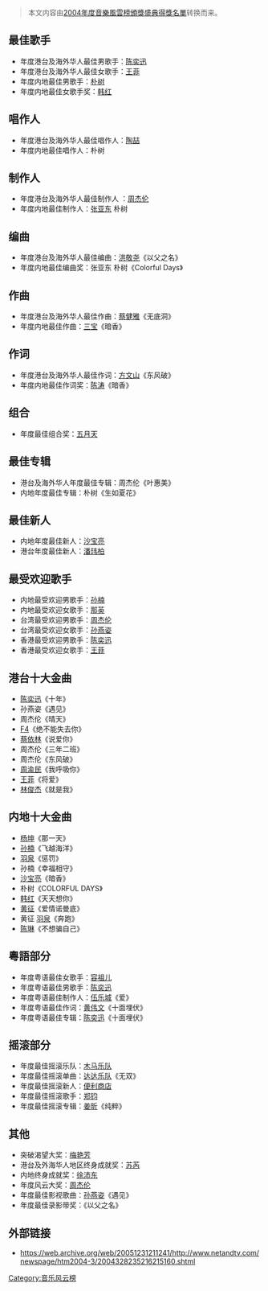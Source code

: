 > 本文内容由[2004年度音樂風雲榜頒獎盛典得獎名單](https://zh.wikipedia.org/wiki/2004年度音樂風雲榜頒獎盛典得獎名單)转换而来。


## 最佳歌手

  - 年度港台及海外华人最佳男歌手：[陈奕迅](https://zh.wikipedia.org/wiki/陈奕迅 "wikilink")
  - 年度港台及海外华人最佳女歌手：[王菲](../Page/王菲.md "wikilink")
  - 年度内地最佳男歌手：[朴树](https://zh.wikipedia.org/wiki/朴樹_\(歌手\) "wikilink")
  - 年度内地最佳女歌手奖：[韩红](../Page/韩红.md "wikilink")

## 唱作人

  - 年度港台及海外华人最佳唱作人：[陶喆](../Page/陶喆.md "wikilink")
  - 年度内地最佳唱作人：朴树

## 制作人

  - 年度港台及海外华人最佳制作人 ：[周杰伦](https://zh.wikipedia.org/wiki/周杰伦 "wikilink")
  - 年度内地最佳制作人：[张亚东](https://zh.wikipedia.org/wiki/张亚东 "wikilink") 朴树

## 编曲

  - 年度港台及海外华人最佳编曲：[洪敬尧](https://zh.wikipedia.org/wiki/洪敬尧 "wikilink")《以父之名》
  - 年度内地最佳编曲奖：张亚东 朴树《Colorful Days》

## 作曲

  - 年度港台及海外华人最佳作曲：[蔡健雅](https://zh.wikipedia.org/wiki/蔡健雅 "wikilink")《无底洞》
  - 年度内地最佳作曲：[三宝](https://zh.wikipedia.org/wiki/三宝_\(作曲家\) "wikilink")《暗香》

## 作词

  - 年度港台及海外华人最佳作词：[方文山](../Page/方文山.md "wikilink")《东风破》
  - 年度内地最佳作词奖：[陈涛](https://zh.wikipedia.org/wiki/陈涛 "wikilink")《暗香》

## 组合

  - 年度最佳组合奖：[五月天](../Page/五月天.md "wikilink")

## 最佳专辑

  - 港台及海外华人年度最佳专辑：周杰伦《叶惠美》
  - 内地年度最佳专辑：朴树《生如夏花》

## 最佳新人

  - 内地年度最佳新人：[沙宝亮](../Page/沙宝亮.md "wikilink")
  - 港台年度最佳新人：[潘玮柏](https://zh.wikipedia.org/wiki/潘玮柏 "wikilink")

## 最受欢迎歌手

  - 内地最受欢迎男歌手：[孙楠](../Page/孙楠.md "wikilink")
  - 内地最受欢迎女歌手：[那英](../Page/那英.md "wikilink")
  - 台湾最受欢迎男歌手：[周杰伦](https://zh.wikipedia.org/wiki/周杰伦 "wikilink")
  - 台湾最受欢迎女歌手：[孙燕姿](../Page/孙燕姿.md "wikilink")
  - 香港最受欢迎男歌手：[陈奕迅](https://zh.wikipedia.org/wiki/陈奕迅 "wikilink")
  - 香港最受欢迎女歌手：[王菲](../Page/王菲.md "wikilink")

## 港台十大金曲

  - [陈奕迅](https://zh.wikipedia.org/wiki/陈奕迅 "wikilink")《十年》
  - 孙燕姿《遇见》
  - 周杰伦《晴天》
  - [F4](https://zh.wikipedia.org/wiki/F4 "wikilink")《绝不能失去你》
  - [蔡依林](../Page/蔡依林.md "wikilink")《说爱你》
  - 周杰伦《三年二班》
  - 周杰伦《东风破》
  - [周渝民](https://zh.wikipedia.org/wiki/周渝民 "wikilink")《我呼吸你》
  - [王菲](../Page/王菲.md "wikilink")《将爱》
  - [林俊杰](../Page/林俊杰.md "wikilink")《就是我》

## 内地十大金曲

  - [杨坤](../Page/杨坤.md "wikilink")《那一天》
  - [孙楠](../Page/孙楠.md "wikilink")《飞越海洋》
  - [羽泉](https://zh.wikipedia.org/wiki/羽泉 "wikilink")《惩罚》
  - 孙楠《幸福相守》
  - [沙宝亮](../Page/沙宝亮.md "wikilink")《暗香》
  - 朴树《COLORFUL DAYS》
  - [韩红](../Page/韩红.md "wikilink")《天天想你》
  - [黄征](../Page/黄征.md "wikilink")《爱情诺曼底》
  - 黄征 [羽泉](https://zh.wikipedia.org/wiki/羽泉 "wikilink")《奔跑》
  - [陈琳](../Page/陳琳_\(歌手\).md "wikilink")《不想骗自己》

## 粵語部分

  - 年度粤语最佳女歌手：[容祖儿](https://zh.wikipedia.org/wiki/容祖儿 "wikilink")
  - 年度粤语最佳男歌手：[陈奕迅](https://zh.wikipedia.org/wiki/陈奕迅 "wikilink")
  - 年度粤语最佳制作人：[伍乐城](https://zh.wikipedia.org/wiki/伍乐城 "wikilink")《爱》
  - 年度粤语最佳作词：[黄伟文](https://zh.wikipedia.org/wiki/黄伟文 "wikilink")《十面埋伏》
  - 年度粤语最佳专辑：[陈奕迅](https://zh.wikipedia.org/wiki/陈奕迅 "wikilink")《十面埋伏》

## 摇滚部分

  - 年度最佳摇滚乐队：[木马乐队](../Page/木马乐队.md "wikilink")
  - 年度最佳摇滚单曲：[达达乐队](https://zh.wikipedia.org/wiki/达达乐队 "wikilink")《无双》
  - 年度最佳摇滚新人：[便利商店](../Page/便利商店.md "wikilink")
  - 年度最佳摇滚歌手：[郑钧](../Page/郑钧.md "wikilink")
  - 年度最佳摇滚专辑：[姜昕](../Page/姜昕.md "wikilink")《纯粹》

## 其他

  - 突破渴望大奖：[梅艳芳](https://zh.wikipedia.org/wiki/梅艳芳 "wikilink")
  - 港台及外海华人地区终身成就奖：[苏芮](https://zh.wikipedia.org/wiki/苏芮 "wikilink")
  - 内地终身成就奖：[徐沛东](https://zh.wikipedia.org/wiki/徐沛东 "wikilink")
  - 年度风云大奖：[周杰伦](https://zh.wikipedia.org/wiki/周杰伦 "wikilink")
  - 年度最佳影视歌曲：[孙燕姿](../Page/孙燕姿.md "wikilink")《遇见》
  - 年度最佳录影带奖：《以父之名》

## 外部链接

  - <https://web.archive.org/web/20051231211241/http://www.netandtv.com/newspage/htm2004-3/2004328235216215160.shtml>

[Category:音乐风云榜](https://zh.wikipedia.org/wiki/Category:音乐风云榜 "wikilink")